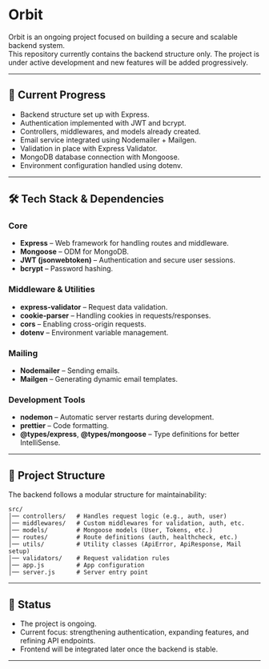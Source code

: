 # Orbit

Orbit is an ongoing project focused on building a secure and scalable backend system.  
This repository currently contains the backend structure only. The project is under active development and new features will be added progressively.  

---

## 📌 Current Progress
- Backend structure set up with Express.
- Authentication implemented with JWT and bcrypt.
- Controllers, middlewares, and models already created.
- Email service integrated using Nodemailer + Mailgen.
- Validation in place with Express Validator.
- MongoDB database connection with Mongoose.
- Environment configuration handled using dotenv.

---

## 🛠️ Tech Stack & Dependencies

### Core
- **Express** – Web framework for handling routes and middleware.  
- **Mongoose** – ODM for MongoDB.  
- **JWT (jsonwebtoken)** – Authentication and secure user sessions.  
- **bcrypt** – Password hashing.  

### Middleware & Utilities
- **express-validator** – Request data validation.  
- **cookie-parser** – Handling cookies in requests/responses.  
- **cors** – Enabling cross-origin requests.  
- **dotenv** – Environment variable management.  

### Mailing
- **Nodemailer** – Sending emails.  
- **Mailgen** – Generating dynamic email templates.  

### Development Tools
- **nodemon** – Automatic server restarts during development.  
- **prettier** – Code formatting.  
- **@types/express**, **@types/mongoose** – Type definitions for better IntelliSense.  

---

## 📂 Project Structure

The backend follows a modular structure for maintainability:

```
src/
│── controllers/   # Handles request logic (e.g., auth, user)
│── middlewares/   # Custom middlewares for validation, auth, etc.
│── models/        # Mongoose models (User, Tokens, etc.)
│── routes/        # Route definitions (auth, healthcheck, etc.)
│── utils/         # Utility classes (ApiError, ApiResponse, Mail setup)
│── validators/    # Request validation rules
│── app.js         # App configuration
│── server.js      # Server entry point
```

---

## 🚧 Status
- The project is ongoing.  
- Current focus: strengthening authentication, expanding features, and refining API endpoints.  
- Frontend will be integrated later once the backend is stable.  

---
